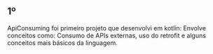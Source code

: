 ## 1º
ApiConsuming foi primeiro projeto que desenvolvi em kotlin:
Envolve conceitos como: Consumo de APIs externas, uso do retrofit e alguns conceitos mais básicos da linguagem.
